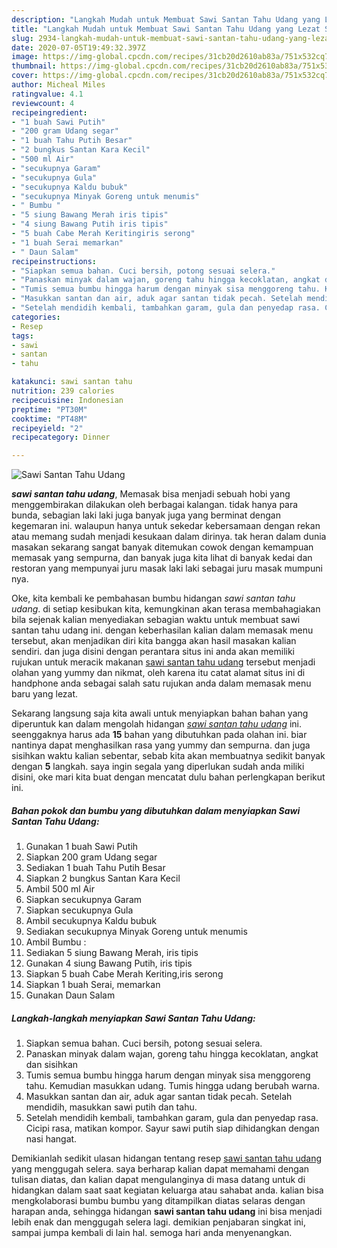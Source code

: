 ```yaml
---
description: "Langkah Mudah untuk Membuat Sawi Santan Tahu Udang yang Lezat Sekali"
title: "Langkah Mudah untuk Membuat Sawi Santan Tahu Udang yang Lezat Sekali"
slug: 2934-langkah-mudah-untuk-membuat-sawi-santan-tahu-udang-yang-lezat-sekali
date: 2020-07-05T19:49:32.397Z
image: https://img-global.cpcdn.com/recipes/31cb20d2610ab83a/751x532cq70/sawi-santan-tahu-udang-foto-resep-utama.jpg
thumbnail: https://img-global.cpcdn.com/recipes/31cb20d2610ab83a/751x532cq70/sawi-santan-tahu-udang-foto-resep-utama.jpg
cover: https://img-global.cpcdn.com/recipes/31cb20d2610ab83a/751x532cq70/sawi-santan-tahu-udang-foto-resep-utama.jpg
author: Micheal Miles
ratingvalue: 4.1
reviewcount: 4
recipeingredient:
- "1 buah Sawi Putih"
- "200 gram Udang segar"
- "1 buah Tahu Putih Besar"
- "2 bungkus Santan Kara Kecil"
- "500 ml Air"
- "secukupnya Garam"
- "secukupnya Gula"
- "secukupnya Kaldu bubuk"
- "secukupnya Minyak Goreng untuk menumis"
- " Bumbu "
- "5 siung Bawang Merah iris tipis"
- "4 siung Bawang Putih iris tipis"
- "5 buah Cabe Merah Keritingiris serong"
- "1 buah Serai memarkan"
- " Daun Salam"
recipeinstructions:
- "Siapkan semua bahan. Cuci bersih, potong sesuai selera."
- "Panaskan minyak dalam wajan, goreng tahu hingga kecoklatan, angkat dan sisihkan"
- "Tumis semua bumbu hingga harum dengan minyak sisa menggoreng tahu. Kemudian masukkan udang. Tumis hingga udang berubah warna."
- "Masukkan santan dan air, aduk agar santan tidak pecah. Setelah mendidih, masukkan sawi putih dan tahu."
- "Setelah mendidih kembali, tambahkan garam, gula dan penyedap rasa. Cicipi rasa, matikan kompor. Sayur sawi putih siap dihidangkan dengan nasi hangat."
categories:
- Resep
tags:
- sawi
- santan
- tahu

katakunci: sawi santan tahu 
nutrition: 239 calories
recipecuisine: Indonesian
preptime: "PT30M"
cooktime: "PT48M"
recipeyield: "2"
recipecategory: Dinner

---
```



![Sawi Santan Tahu Udang](https://img-global.cpcdn.com/recipes/31cb20d2610ab83a/751x532cq70/sawi-santan-tahu-udang-foto-resep-utama.jpg)

<b><i>sawi santan tahu udang</i></b>, Memasak bisa menjadi sebuah hobi yang menggembirakan dilakukan oleh berbagai kalangan. tidak hanya para bunda, sebagian laki laki juga banyak juga yang berminat dengan kegemaran ini. walaupun hanya untuk sekedar kebersamaan dengan rekan atau memang sudah menjadi kesukaan dalam dirinya. tak heran dalam dunia masakan sekarang sangat banyak ditemukan cowok dengan kemampuan memasak yang sempurna, dan banyak juga kita lihat di banyak kedai dan restoran yang mempunyai juru masak laki laki sebagai juru masak mumpuni nya.



Oke, kita kembali ke pembahasan bumbu hidangan <i>sawi santan tahu udang</i>. di setiap kesibukan kita, kemungkinan akan terasa membahagiakan bila sejenak kalian menyediakan sebagian waktu untuk membuat sawi santan tahu udang ini. dengan keberhasilan kalian dalam memasak menu tersebut, akan menjadikan diri kita bangga akan hasil masakan kalian sendiri. dan juga disini dengan perantara situs ini anda akan memiliki rujukan untuk meracik makanan <u>sawi santan tahu udang</u> tersebut menjadi olahan yang yummy dan nikmat, oleh karena itu catat alamat situs ini di handphone anda sebagai salah satu rujukan anda dalam memasak menu baru yang lezat.


Sekarang langsung saja kita awali untuk menyiapkan bahan bahan yang diperuntuk kan dalam mengolah hidangan <u><i>sawi santan tahu udang</i></u> ini. seenggaknya harus ada <b>15</b> bahan yang dibutuhkan pada olahan ini. biar nantinya dapat menghasilkan rasa yang yummy dan sempurna. dan juga sisihkan waktu kalian sebentar, sebab kita akan membuatnya sedikit banyak dengan <b>5</b> langkah. saya ingin segala yang diperlukan sudah anda miliki disini, oke mari kita buat dengan mencatat dulu bahan perlengkapan berikut ini.

<!--inarticleads1-->

##### Bahan pokok dan bumbu yang dibutuhkan dalam menyiapkan Sawi Santan Tahu Udang:

1. Gunakan 1 buah Sawi Putih
1. Siapkan 200 gram Udang segar
1. Sediakan 1 buah Tahu Putih Besar
1. Siapkan 2 bungkus Santan Kara Kecil
1. Ambil 500 ml Air
1. Siapkan secukupnya Garam
1. Siapkan secukupnya Gula
1. Ambil secukupnya Kaldu bubuk
1. Sediakan secukupnya Minyak Goreng untuk menumis
1. Ambil  Bumbu :
1. Sediakan 5 siung Bawang Merah, iris tipis
1. Gunakan 4 siung Bawang Putih, iris tipis
1. Siapkan 5 buah Cabe Merah Keriting,iris serong
1. Siapkan 1 buah Serai, memarkan
1. Gunakan  Daun Salam




<!--inarticleads2-->

##### Langkah-langkah menyiapkan Sawi Santan Tahu Udang:

1. Siapkan semua bahan. Cuci bersih, potong sesuai selera.
1. Panaskan minyak dalam wajan, goreng tahu hingga kecoklatan, angkat dan sisihkan
1. Tumis semua bumbu hingga harum dengan minyak sisa menggoreng tahu. Kemudian masukkan udang. Tumis hingga udang berubah warna.
1. Masukkan santan dan air, aduk agar santan tidak pecah. Setelah mendidih, masukkan sawi putih dan tahu.
1. Setelah mendidih kembali, tambahkan garam, gula dan penyedap rasa. Cicipi rasa, matikan kompor. Sayur sawi putih siap dihidangkan dengan nasi hangat.




Demikianlah sedikit ulasan hidangan tentang resep <u>sawi santan tahu udang</u> yang menggugah selera. saya berharap kalian dapat memahami dengan tulisan diatas, dan kalian dapat mengulanginya di masa datang untuk di hidangkan dalam saat saat kegiatan keluarga atau sahabat anda. kalian bisa mengkolaborasi bumbu bumbu yang ditampilkan diatas selaras dengan harapan anda, sehingga hidangan <b>sawi santan tahu udang</b> ini bisa menjadi lebih enak dan menggugah selera lagi. demikian penjabaran singkat ini, sampai jumpa kembali di lain hal. semoga hari anda menyenangkan.
